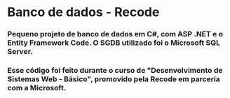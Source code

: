 # Banco de dados - Recode 

### Pequeno projeto de banco de dados em C#, com ASP .NET e o Entity Framework Code. O SGDB utilizado foi o Microsoft SQL Server. 
### Esse código foi feito durante o curso de "Desenvolvimento de Sistemas Web - Básico", promovido pela Recode em parceria com a Microsoft.
